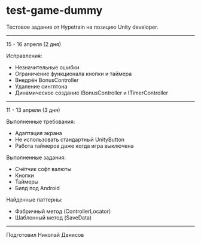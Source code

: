 # test-game-dummy
  
Тестовое задание от Hypetrain на позицию Unity developer.

---
15 - 16 апреля (2 дня)

Исправления:
* Незначительные ошибки
* Ограничение функционала кнопки и таймера
* Внедрён BonusController
* Удаление синглтона
* Динамическое создание IBonusController и ITimerController

---
11 - 13 апреля (3 дня)

Выполненные требования:

* Адаптация экрана
* Не использовать стандартный UnityButton
* Работа таймеров даже когда игра выключена

Выполненные задания:

* Счётчик софт валюты
* Кнопки
* Таймеры
* Билд под Android

Найденные паттерны:

* Фабричный метод (ControllerLocator)
* Шаблонный метод (SaveData)

---
Подготовил Николай Денисов